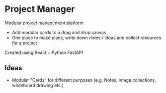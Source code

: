 # Project Manager

Modular project management platform

- Add modular cards to a drag and drop canvas
- One place to make plans, write down notes / ideas and collect resources for a project

Created using React + Python FastAPI

## Ideas

- Modular "Cards" for different purposes (e.g. Notes, image collections, whiteboard drawing etc.)
